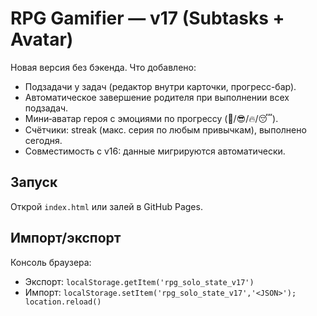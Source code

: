 # RPG Gamifier — v17 (Subtasks + Avatar)

Новая версия без бэкенда. Что добавлено:
- Подзадачи у задач (редактор внутри карточки, прогресс-бар).
- Автоматическое завершение родителя при выполнении всех подзадач.
- Мини‑аватар героя с эмоциями по прогрессу (🙂/😎/🔥/😴).
- Счётчики: streak (макс. серия по любым привычкам), выполнено сегодня.
- Совместимость с v16: данные мигрируются автоматически.

## Запуск
Открой `index.html` или залей в GitHub Pages.

## Импорт/экспорт
Консоль браузера:
- Экспорт: `localStorage.getItem('rpg_solo_state_v17')`
- Импорт: `localStorage.setItem('rpg_solo_state_v17','<JSON>'); location.reload()`
